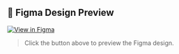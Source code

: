## 🎨 Figma Design Preview

[![View in Figma](https://img.shields.io/badge/View%20Design-Figma-blue?logo=figma)](https://www.figma.com/file/your-file-id)

> Click the button above to preview the Figma design.
